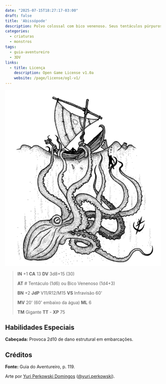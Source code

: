 ```yaml
---
date: "2025-07-15T18:27:17-03:00"
draft: false
title: 'Abissópode'
description: Polvo colossal com bico venenoso. Seus tentáculos púrpuros capturam embarcações menores.
categories:
  - criaturas
  - monstros
tags:
  - guia-aventureiro
  - 3DV
links:
  - title: Licença
    description: Open Game License v1.0a
    website: /page/license/ogl-v1/
---
```


![Abissópode](abissopode.png)

> **IN** +1 **CA** 13 **DV** 3d8+15 (30)
>
> **AT** # Tentáculo (1d6) ou Bico Venenoso (1d4+3)
>
> **BN** +2 **JdP** V11/R12/M15 **VS** Infravisão 60'
>
> **MV** 20' (60' embaixo da água) **ML** 6
>
> **TM** Gigante **TT** - **XP** 75

## Habilidades Especiais

**Cabeçada:** Provoca 2d10 de dano estrutural em embarcações.

## Créditos

**Fonte:** Guia do Aventureiro, p. 119.

Arte por [Yuri Perkowski Domingos](https://www.artstation.com/perkowski) ([@yuri.perkowski](https://www.instagram.com/yuri.perkowski/)).